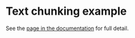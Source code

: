 # Text chunking example

See the [page in the documentation](../../doc/example-chunking.md) for full detail.
